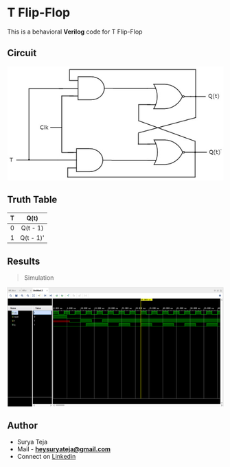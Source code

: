 # T Flip-Flop

This is a behavioral **Verilog** code for T Flip-Flop

## Circuit

![](https://github.com/TheSuryaTeja/RTL-Design/blob/master/Flip-Flops/T_FLIP_FLOP/t_flipflop.jpg?raw=true)

## Truth Table

| T |    Q(t)   |
|:-:|:---------:|
| 0 |  Q(t - 1) |
| 1 | Q(t - 1)' |

## Results

>Simulation

![](https://github.com/TheSuryaTeja/RTL-Design/blob/master/Flip-Flops/T_FLIP_FLOP/simulation.PNG?raw=true)

## Author
* Surya Teja 
* Mail - **heysuryateja@gmail.com**
* Connect on [Linkedin](https://www.linkedin.com/in/suryateja2000/)
